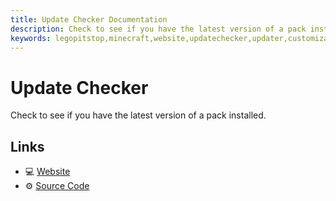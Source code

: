 ```yaml
---
title: Update Checker Documentation
description: Check to see if you have the latest version of a pack installed.
keywords: legopitstop,minecraft,website,updatechecker,updater,customizable,free,premium,json
---
```


# Update Checker

Check to see if you have the latest version of a pack installed.

## Links

- :computer: [Website](https://legopitstop.github.io/Update_Checker/)
- :gear: [Source Code](https://github.com/legopitstop/Update_Checker)
